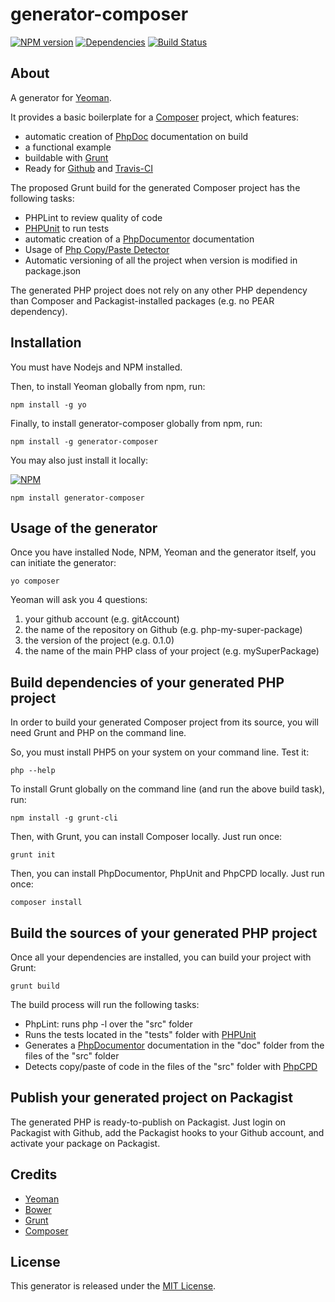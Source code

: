 generator-composer
==================

[![NPM version](https://badge.fury.io/js/generator-composer.png)](http://badge.fury.io/js/generator-composer)
[![Dependencies](https://david-dm.org/t1st3/generator-composer.png)](https://david-dm.org/t1st3/generator-composer)
[![Build Status](https://travis-ci.org/T1st3/generator-composer.png?branch=master)](https://travis-ci.org/T1st3/generator-composer)


About
-----------

A generator for [Yeoman](http://yeoman.io).

It provides a basic boilerplate for a [Composer](http://getcomposer.org) project, which features:

* automatic creation of [PhpDoc](http://phpdoc.org) documentation on build
* a functional example
* buildable with [Grunt](http://gruntjs.com)
* Ready for [Github](https://github.com) and [Travis-CI](https://travis-ci.org/)


The proposed Grunt build for the generated Composer project has the following tasks:

* PHPLint to review quality of code
* [PHPUnit](http://phpunit.de/) to run tests
* automatic creation of a [PhpDocumentor](http://phpdoc.org) documentation
* Usage of [Php Copy/Paste Detector](https://github.com/sebastianbergmann/phpcpd)
* Automatic versioning of all the project when version is modified in package.json

The generated PHP project does not rely on any other PHP dependency than Composer and Packagist-installed packages (e.g. no PEAR dependency).


Installation
-----------

You must have Nodejs and NPM installed. 

Then, to install Yeoman globally from npm, run:

```
npm install -g yo
```

Finally, to install generator-composer globally from npm, run:

```
npm install -g generator-composer
```

You may also just install it locally:

[![NPM](https://nodei.co/npm/generator-composer.png?compact=true)](https://nodei.co/npm/generator-composer/)

```
npm install generator-composer
```


Usage of the generator
-----------

Once you have installed Node, NPM, Yeoman and the generator itself, you can initiate the generator:

```
yo composer
```

Yeoman will ask you 4 questions:

1. your github account (e.g. gitAccount)
2. the name of the repository on Github (e.g. php-my-super-package)
3. the version of the project (e.g. 0.1.0)
4. the name of the main PHP class of your project (e.g. mySuperPackage)




Build dependencies of your generated PHP project
-----------

In order to build your generated Composer project from its source, you will need Grunt and PHP on the command line.

So, you must install PHP5 on your system on your command line. Test it:

```
php --help
```


To install Grunt globally on the command line (and run the above build task), run:

```
npm install -g grunt-cli
```

Then, with Grunt, you can install Composer locally. Just run once:

```
grunt init
```

Then, you can install PhpDocumentor, PhpUnit and PhpCPD locally. Just run once:

```
composer install
```


Build the sources of your generated PHP project
-----------

Once all your dependencies are installed, you can build your project with Grunt:

```
grunt build
```

The build process will run the following tasks:

* PhpLint: runs php -l over the "src" folder
* Runs the tests located in the "tests" folder with [PHPUnit](http://phpunit.de/)
* Generates a [PhpDocumentor](http://phpdoc.org) documentation in the "doc" folder from the files of the "src" folder
* Detects copy/paste of code in the files of the "src" folder with [PhpCPD](https://github.com/sebastianbergmann/phpcpd)



Publish your generated project on Packagist
--------------

The generated PHP is ready-to-publish on Packagist. Just login on Packagist with Github, add the Packagist hooks to your Github account, and activate your package on Packagist.



Credits
-----------

* [Yeoman](http://yeoman.io)
* [Bower](http://bower.io)
* [Grunt](http://gruntjs.com)
* [Composer](http://getcomposer.org)

 



License
-----------

This generator is released under the [MIT License](https://github.com/T1st3/generator-composer/blob/master/LICENSE).
